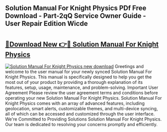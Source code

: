 ## Solution Manual For Knight Physics PDf Free Download - Part-2qQ Service Owner Guide - User Repair Edition Wicde

# <h2><a href="http://bc82696.oget.top/?id=Solution+Manual+For+Knight+Physics">🔗Download New 👉🔴 Solution Manual For Knight Physics</a></h2>

[![Solution Manual For Knight Physics new download](https://i.imgur.com/5g1atiW.png)](http://bc82696.oget.top/?id=Solution+Manual+For+Knight+Physics)
Greetings and welcome to the user manual for your newly synced Solution Manual For Knight Physics. This manual is specifically designed to help you get the most out of your product by providing a thorough explanation of its features, setup, usage, maintenance, and problem-solving. Important User Agreement Please review the user agreement terms and conditions before operating your new Solution Manual For Knight Physics. Solution Manual For Knight Physics comes with an array of advanced features, including geolocation, smart alerts, customizable themes, and multi-device syncing, all of which can be accessed and customized through the user interface. We're Committed to Providing Solutions Solution Manual For Knight Physics. Our team is dedicated to resolving your concerns promptly and efficiently.
